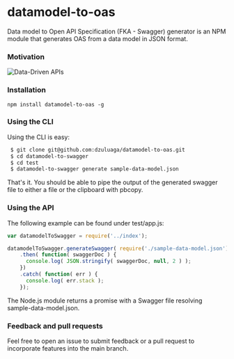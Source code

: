 # datamodel-to-oas
Data model to Open API Specification (FKA - Swagger) generator is an NPM module that generates OAS from a data model in JSON format.

### Motivation

![Data-Driven APIs](./images/data-drive-apis-oas.png "Data-Driven APIs")

### Installation

```
npm install datamodel-to-oas -g
```

### Using the CLI
Using the CLI is easy:
```bash
 $ git clone git@github.com:dzuluaga/datamodel-to-oas.git
 $ cd datamodel-to-swagger
 $ cd test
 $ datamodel-to-swagger generate sample-data-model.json
```
That's it. You should be able to pipe the output of the generated swagger file to either a file or the clipboard with pbcopy.

### Using the API
The following example can be found under test/app.js:  
```javascript
var datamodelToSwagger = require('../index');

datamodelToSwagger.generateSwagger( require('./sample-data-model.json') )
    .then( function( swaggerDoc ) {
      console.log( JSON.stringify( swaggerDoc, null, 2 ) );
    })
    .catch( function( err ) {
      console.log( err.stack );
    });
```
The Node.js module returns a promise with a Swagger file resolving sample-data-model.json.

### Feedback and pull requests

Feel free to open an issue to submit feedback or a pull request to incorporate features into the main branch.